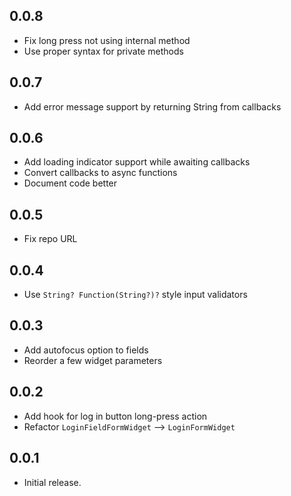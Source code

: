 ## 0.0.8

* Fix long press not using internal method
* Use proper syntax for private methods

## 0.0.7

* Add error message support by returning String from callbacks

## 0.0.6

* Add loading indicator support while awaiting callbacks
* Convert callbacks to async functions
* Document code better

## 0.0.5

* Fix repo URL

## 0.0.4

* Use `String? Function(String?)?` style input validators

## 0.0.3

* Add autofocus option to fields
* Reorder a few widget parameters

## 0.0.2

* Add hook for log in button long-press action
* Refactor `LoginFieldFormWidget` --> `LoginFormWidget`

## 0.0.1

* Initial release.
